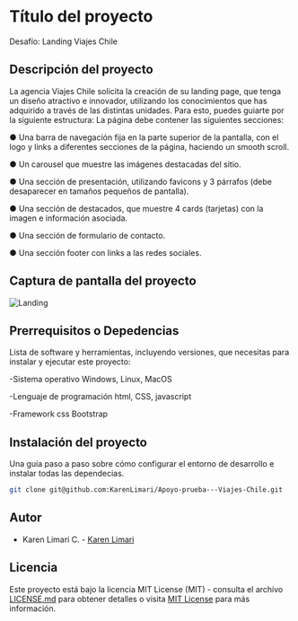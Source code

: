 # Título del proyecto

Desafío: Landing Viajes Chile

## Descripción del proyecto

La agencia Viajes Chile solicita la creación de su landing page, que tenga un diseño atractivo e innovador, utilizando los conocimientos que has adquirido a través de las distintas unidades. Para esto, puedes guiarte por la siguiente estructura:
La página debe contener las siguientes secciones:

● Una barra de navegación fija en la parte superior de la pantalla, con el logo y links a diferentes secciones de la página, haciendo un smooth scroll.

● Un carousel que muestre las imágenes destacadas del sitio.

● Una sección de presentación, utilizando favicons y 3 párrafos (debe desaparecer en tamaños pequeños de pantalla).

● Una sección de destacados, que muestre 4 cards (tarjetas) con la imagen e información asociada.

● Una sección de formulario de contacto.

● Una sección footer con links a las redes sociales.

## Captura de pantalla del proyecto

![Landing](../Apoyo%20prueba%20-%20Viajes%20Chile/Apoyo%20prueba/assets/img/Pantallazo-pagina.jpg)

## Prerrequisitos o Depedencias

Lista de software y herramientas, incluyendo versiones, que necesitas para instalar y ejecutar este proyecto:

-Sistema operativo Windows, Linux, MacOS

-Lenguaje de programación html, CSS, javascript

-Framework css Bootstrap

## Instalación del proyecto

Una guía paso a paso sobre cómo configurar el entorno de desarrollo e instalar todas las dependecias.

```bash
git clone git@github.com:KarenLimari/Apoyo-prueba---Viajes-Chile.git
```

## Autor

- Karen Limarí C. - [Karen Limari](https://github.com/KarenLimari)

## Licencia

Este proyecto está bajo la licencia MIT License (MIT) - consulta el archivo [LICENSE.md](LICENSE.md) para obtener detalles o visita [MIT License](https://opensource.org/licenses/MIT) para más información.
